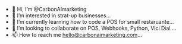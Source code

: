- 👋 Hi, I’m @CarbonAImarketing
- 👀 I’m interested in strat-up businesses...
- 🌱 I’m currently learning how to code a POS for small restaruante...
- 💞️ I’m looking to collaborate on POS, Webhooks, Python, Vici Dial  ...
- 📫 How to reach me hello@carbonaimarketing.com...

<!---
CarbonAImarketing/CarbonAImarketing is a ✨ special ✨ repository because its `README.md` (this file) appears on your GitHub profile.
You can click the Preview link to take a look at your changes.
--->
